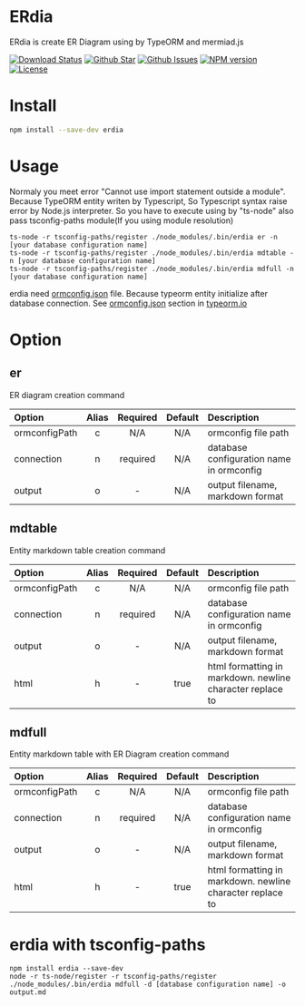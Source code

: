 # ERdia
ERdia is create ER Diagram using by TypeORM and mermiad.js

[![Download Status](https://img.shields.io/npm/dw/erdia.svg)](https://npmcharts.com/compare/erdia?minimal=true) [![Github Star](https://img.shields.io/github/stars/imjuni/erdia.svg?style=popout)](https://github.com/imjuni/erdia) [![Github Issues](https://img.shields.io/github/issues-raw/imjuni/erdia.svg)](https://github.com/imjuni/erdia/issues) [![NPM version](https://img.shields.io/npm/v/erdia.svg)](https://www.npmjs.com/package/erdia) [![License](https://img.shields.io/npm/l/erdia.svg)](https://github.com/imjuni/erdia/blob/master/LICENSE)


# Install

```sh
npm install --save-dev erdia
```

# Usage
Normaly you meet error "Cannot use import statement outside a module". Because TypeORM entity writen by Typescript, So Typescript syntax raise error by Node.js interpreter. So you have to execute using by "ts-node" also pass tsconfig-paths module(If you using module resolution)

```
ts-node -r tsconfig-paths/register ./node_modules/.bin/erdia er -n [your database configuration name]
ts-node -r tsconfig-paths/register ./node_modules/.bin/erdia mdtable -n [your database configuration name]
ts-node -r tsconfig-paths/register ./node_modules/.bin/erdia mdfull -n [your database configuration name]
```

erdia need [ormconfig.json](https://typeorm.io/#/using-ormconfig) file. Because typeorm entity initialize after database connection. See [ormconfig.json](https://typeorm.io/#/using-ormconfig) section in [typeorm.io](https://typeorm.io/)

# Option

## er
ER diagram creation command

| Option | Alias | Required | Default | Description |
| :- | :-: | :-: | :-: | :- |
| ormconfigPath | c | N/A | N/A | ormconfig file path |
| connection | n | required | N/A | database configuration name in ormconfig |
| output | o | - | N/A | output filename, markdown format |

## mdtable
Entity markdown table creation command

| Option | Alias | Required | Default | Description |
| :- | :-: | :-: | :-: | :- |
| ormconfigPath | c | N/A | N/A | ormconfig file path |
| connection | n | required | N/A | database configuration name in ormconfig |
| output | o | - | N/A | output filename, markdown format |
| html | h | - | true | html formatting in markdown. newline character replace to <br /> | 

## mdfull
Entity markdown table with ER Diagram creation command

| Option | Alias | Required | Default | Description |
| :- | :-: | :-: | :-: | :- |
| ormconfigPath | c | N/A | N/A | ormconfig file path |
| connection | n | required | N/A | database configuration name in ormconfig |
| output | o | - | N/A | output filename, markdown format |
| html | h | - | true | html formatting in markdown. newline character replace to <br /> | 

# erdia with tsconfig-paths
```
npm install erdia --save-dev
node -r ts-node/register -r tsconfig-paths/register ./node_modules/.bin/erdia mdfull -d [database configuration name] -o output.md
```
